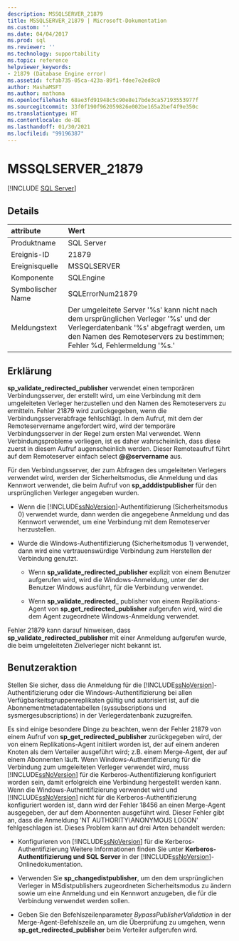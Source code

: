 ```yaml
---
description: MSSQLSERVER_21879
title: MSSQLSERVER_21879 | Microsoft-Dokumentation
ms.custom: ''
ms.date: 04/04/2017
ms.prod: sql
ms.reviewer: ''
ms.technology: supportability
ms.topic: reference
helpviewer_keywords:
- 21879 (Database Engine error)
ms.assetid: fcfab735-05ca-423a-89f1-fdee7e2ed8c0
author: MashaMSFT
ms.author: mathoma
ms.openlocfilehash: 68ae3fd91948c5c90e8e17bde3ca57193553977f
ms.sourcegitcommit: 33f0f190f962059826e002be165a2bef4f9e350c
ms.translationtype: HT
ms.contentlocale: de-DE
ms.lasthandoff: 01/30/2021
ms.locfileid: "99196387"
---
```

# <a name="mssqlserver_21879"></a>MSSQLSERVER_21879
 [!INCLUDE [SQL Server](../../includes/applies-to-version/sqlserver.md)]
  
## <a name="details"></a>Details  
  
| attribute | Wert |  
| :-------- | :---- |  
|Produktname|SQL Server|  
|Ereignis-ID|21879|  
|Ereignisquelle|MSSQLSERVER|  
|Komponente|SQLEngine|  
|Symbolischer Name|SQLErrorNum21879|  
|Meldungstext|Der umgeleitete Server '%s' kann nicht nach dem ursprünglichen Verleger '%s' und der Verlegerdatenbank '%s' abgefragt werden, um den Namen des Remoteservers zu bestimmen; Fehler %d, Fehlermeldung '%s.'|  
  
## <a name="explanation"></a>Erklärung  
**sp_validate_redirected_publisher** verwendet einen temporären Verbindungsserver, der erstellt wird, um eine Verbindung mit dem umgeleiteten Verleger herzustellen und den Namen des Remoteservers zu ermitteln. Fehler 21879 wird zurückgegeben, wenn die Verbindungsserverabfrage fehlschlägt. In dem Aufruf, mit dem der Remoteservername angefordert wird, wird der temporäre Verbindungsserver in der Regel zum ersten Mal verwendet. Wenn Verbindungsprobleme vorliegen, ist es daher wahrscheinlich, dass diese zuerst in diesem Aufruf augenscheinlich werden. Dieser Remoteaufruf führt auf dem Remoteserver einfach select **@@servername** aus.  
  
Für den Verbindungsserver, der zum Abfragen des umgeleiteten Verlegers verwendet wird, werden der Sicherheitsmodus, die Anmeldung und das Kennwort verwendet, die beim Aufruf von **sp_adddistpublisher** für den ursprünglichen Verleger angegeben wurden.  
  
-   Wenn die [!INCLUDE[ssNoVersion](../../includes/ssnoversion-md.md)]-Authentifizierung (Sicherheitsmodus 0) verwendet wurde, dann werden die angegebene Anmeldung und das Kennwort verwendet, um eine Verbindung mit dem Remoteserver herzustellen.  
  
-   Wurde die Windows-Authentifizierung (Sicherheitsmodus 1) verwendet, dann wird eine vertrauenswürdige Verbindung zum Herstellen der Verbindung genutzt.  
  
    -   Wenn **sp_validate_redirected_publisher** explizit von einem Benutzer aufgerufen wird, wird die Windows-Anmeldung, unter der der Benutzer Windows ausführt, für die Verbindung verwendet.  
  
    -   Wenn **sp_validate_redirected_** publisher von einem Replikations-Agent von **sp_get_redirected_publisher** aufgerufen wird, wird die dem Agent zugeordnete Windows-Anmeldung verwendet.  
  
Fehler 21879 kann darauf hinweisen, dass **sp_validate_redirected_publisher** mit einer Anmeldung aufgerufen wurde, die beim umgeleiteten Zielverleger nicht bekannt ist.  
  
## <a name="user-action"></a>Benutzeraktion  
Stellen Sie sicher, dass die Anmeldung für die [!INCLUDE[ssNoVersion](../../includes/ssnoversion-md.md)]-Authentifizierung oder die Windows-Authentifizierung bei allen Verfügbarkeitsgruppenreplikaten gültig und autorisiert ist, auf die Abonnementmetadatentabellen (syssubscriptions und sysmergesubscriptions) in der Verlegerdatenbank zuzugreifen.  
  
Es sind einige besondere Dinge zu beachten, wenn der Fehler 21879 von einem Aufruf von **sp_get_redirected_publisher** zurückgegeben wird, der von einem Replikations-Agent initiiert worden ist, der auf einem anderen Knoten als dem Verteiler ausgeführt wird; z.B. einem Merge-Agent, der auf einem Abonnenten läuft. Wenn Windows-Authentifizierung für die Verbindung zum umgeleiteten Verleger verwendet wird, muss [!INCLUDE[ssNoVersion](../../includes/ssnoversion-md.md)] für die Kerberos-Authentifizierung konfiguriert worden sein, damit erfolgreich eine Verbindung hergestellt werden kann. Wenn die Windows-Authentifizierung verwendet wird und [!INCLUDE[ssNoVersion](../../includes/ssnoversion-md.md)] nicht für die Kerberos-Authentifizierung konfiguriert worden ist, dann wird der Fehler 18456 an einen Merge-Agent ausgegeben, der auf dem Abonnenten ausgeführt wird. Dieser Fehler gibt an, dass die Anmeldung 'NT AUTHORITY\ANONYMOUS LOGON' fehlgeschlagen ist. Dieses Problem kann auf drei Arten behandelt werden:  
  
-   Konfigurieren von [!INCLUDE[ssNoVersion](../../includes/ssnoversion-md.md)] für die Kerberos-Authentifizierung Weitere Informationen finden Sie unter **Kerberos-Authentifizierung und SQL Server** in der [!INCLUDE[ssNoVersion](../../includes/ssnoversion-md.md)]-Onlinedokumentation.  
  
-   Verwenden Sie **sp_changedistpublisher**, um den dem ursprünglichen Verleger in MSdistpublishers zugeordneten Sicherheitsmodus zu ändern sowie um eine Anmeldung und ein Kennwort anzugeben, die für die Verbindung verwendet werden sollen.  
  
-   Geben Sie den Befehlszeilenparameter *BypassPublisherValidation* in der Merge-Agent-Befehlszeile an, um die Überprüfung zu umgehen, wenn **sp_get_redirected_publisher** beim Verteiler aufgerufen wird.  
  
